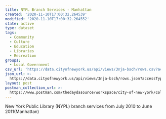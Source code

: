 ```yaml
---
title: NYPL Branch Services - Manhattan
created: '2020-11-10T17:00:32.264539'
modified: '2020-11-10T17:00:32.264552'
state: active
type: dataset
tags:
  - Community
  - Culture
  - Education
  - Libraries
  - Recreation
groups:
  - Local Government
csv_url: 'https://data.cityofnewyork.us/api/views/3nja-bsch/rows.csv?accessType=DOWNLOAD'
json_url: >-
  https://data.cityofnewyork.us/api/views/3nja-bsch/rows.json?accessType=DOWNLOAD
layout: post
postman_collection_url: >-
  https://www.postman.com/thedaydasource/workspace/city-of-new-york/collection/15909983-d8cbfbbe-9648-43d9-8bdd-bdf648f96df7
---
```

New York Public Library (NYPL) branch services from July 2010 to June 2011(Manhattan)
